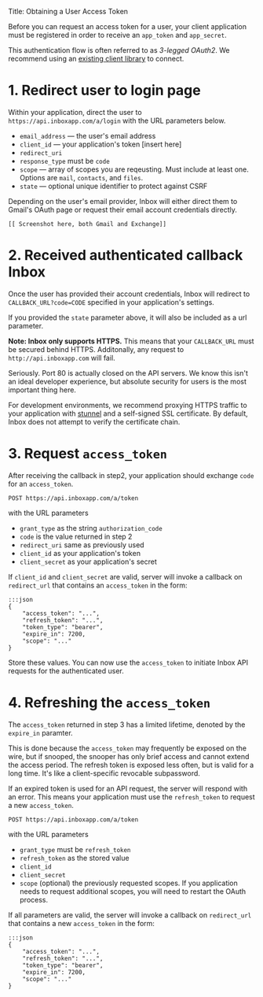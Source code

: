 Title: Obtaining a User Access Token

Before you can request an access token for a user, your client application must be registered in order to receive an `app_token` and `app_secret`.

This authentication flow is often referred to as *3-legged OAuth2*. We recommend using an [existing client library](http://oauth.net/2/) to connect. 


# 1. Redirect user to login page

Within your application, direct the user to `https://api.inboxapp.com/a/login` with the URL parameters below.
    
* `email_address` —  the user's email address
* `client_id` — your application's token [insert here]
* `redirect_uri`
* `response_type` must be `code`
* `scope` — array of scopes you are reqeusting. Must include at least one. Options are `mail`, `contacts`, and `files`.
* `state` — optional unique identifier to protect against CSRF

Depending on the user's email provider, Inbox will either direct them to Gmail's OAuth page or request their email account credentials directly.

    [[ Screenshot here, both Gmail and Exchange]]




# 2. Received authenticated callback Inbox

Once the user has provided their account credentials, Inbox will redirect to `CALLBACK_URL?code=CODE` specified in your application's settings. 

If you provided the `state` parameter above, it will also be included as a url parameter.

**Note: Inbox only supports HTTPS.** This means that your `CALLBACK_URL` must be secured behind HTTPS. Additonally, any request to `http://api.inboxapp.com` will fail. 

Seriously. Port 80 is actually closed on the API servers. We know this isn't an ideal developer experience, but absolute security for users is the most important thing here. 

For development environments, we recommend proxying HTTPS traffic to your application with [stunnel](https://www.stunnel.org/index.html) and a self-signed SSL certificate. By default, Inbox does not attempt to verify the certificate chain. 


# 3. Request `access_token`

After receiving the callback in step2, your application should exchange `code` for an `access_token`. 

    POST https://api.inboxapp.com/a/token
    
  with the URL parameters
  
  * `grant_type` as the string `authorization_code`
  * `code` is the value returned in step 2
  * `redirect_uri` same as previously used
  * `client_id` as your application's token
  * `client_secret` as your application's secret



If `client_id` and `client_secret` are valid, server will invoke a callback on `redirect_url` that contains an `access_token` in the form:

```
:::json
{
    "access_token": "...",
    "refresh_token": "...",
    "token_type": "bearer",
    "expire_in": 7200,
    "scope": "..."
}   
```


Store these values. You can now use the `access_token` to initiate Inbox API requests for the authenticated user.


# 4. Refreshing the `access_token`

The `access_token` returned in step 3 has a limited lifetime, denoted by the `expire_in` paramter. 

This is done because the `access_token` may frequently be exposed on the wire, but if snooped, the snooper has only brief access and cannot extend the access period. The refresh token is exposed less often, but is valid for a long time. It's like a client-specific revocable subpassword.

If an expired token is used for an API request, the server will respond with an error. This means your application must use the `refresh_token` to request a new `access_token`. 

    POST https://api.inboxapp.com/a/token
        
  with the URL parameters
  
  * `grant_type` must be `refresh_token`
  * `refresh_token` as the stored value
  * `client_id`
  * `client_secret`
  * `scope` (optional) the previously requested scopes. If you application needs to request additional scopes, you will need to restart the OAuth process. 

If all parameters are valid, the server will invoke a callback on `redirect_url` that contains a new `access_token` in the form:

```
:::json
{
    "access_token": "...",
    "refresh_token": "...",
    "token_type": "bearer",
    "expire_in": 7200,
    "scope": "..."
}   
```

